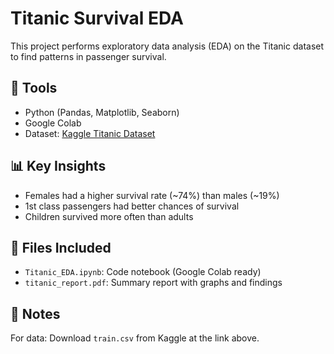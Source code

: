 # Titanic Survival EDA

This project performs exploratory data analysis (EDA) on the Titanic dataset to find patterns in passenger survival. 
## 🔧 Tools
- Python (Pandas, Matplotlib, Seaborn)
- Google Colab
- Dataset: [Kaggle Titanic Dataset](https://www.kaggle.com/c/titanic/data)

## 📊 Key Insights
- Females had a higher survival rate (~74%) than males (~19%)
- 1st class passengers had better chances of survival
- Children survived more often than adults

## 📁 Files Included
- `Titanic_EDA.ipynb`: Code notebook (Google Colab ready)
- `titanic_report.pdf`: Summary report with graphs and findings

## 📎 Notes
For data: Download `train.csv` from Kaggle at the link above.

